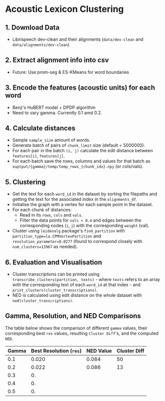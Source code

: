 # Acoustic Lexicon Clustering

## 1. Download Data
- Librispeech dev-clean and their alignments (`data/dev-clean` and `data/alignments/dev-clean`)

## 2. Extract alignment info into csv
- Future: Use prom-seg & ES-KMeans for word boundaries

## 3. Encode the features (acoustic units) for each word
- Benji's HuBERT model + DPDP algorithm 
- Need to vary gamma. Currently 0.1 amd 0.2.

## 4. Calculate distances
- Sample `sample_size` amount of words.
- Generate batch of pairs of `chunk_limit` size (default = 5000000).
- For each pair in the batch `(i, j)` calculate the edit distance between `features[i]`, `features[j]`.
- For each batch save the rows, columns and values for that batch as `ouptput/{gamma}/temp/temp_rows_{chunk_idx}.npy` (or cols/vals).


## 5. Clustering
- Get the text for each `word_id` in the dataset by sorting the filepaths and getting the text for the associated index in the `alignments_df`.
- Initialise the graph with a vertex for each sample point in the dataset.
- For each chunk of distances:
    - Read in its `rows`, `cols` and `vals`.
    - Filter the data points for `vals < 0.4` and edges between the corresponding nodes (`i`, `j`) with the corresponding `weight` (val).
- Cluster using `leidenalg` package's `find_partition` with `partition_type=la.CPMVertexPartition` and `resolution_parameter=0.0277` (found to correspond closely with `num_clusters=13967` as needed).

## 6. Evaluation and Visualisation
- Cluster transcriptions can be printed using `transcribe_clusters(partition, texts)` - where `texts` refers to an array with the corresponding text of each `word_id` at that index - and `print_clusters(cluster_transcriptions)`. 
- NED is calculated using edit distance on the whole dataset with `ned(cluster_transcriptions)`.

## Gamma, Resolution, and NED Comparisons

The table below shows the comparison of different `gamma` values, their corresponding best `res` values, resulting `Cluster Diff`'s, and the computed `NED`.

| Gamma | Best Resolution (`res`) | NED Value | Cluster Diff |
|-------|-------------------------|-----------|--------------|
| 0.1   | 0.020                   | 0.084     | 50           |
| 0.2   | 0.022                   | 0.086     | 13           |
| 0.3   | 0.                      |           |              |
| 0.4   | 0.                      |           |              |
| 0.5   | 0.                      |           |              |
